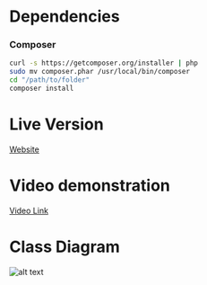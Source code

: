 # Dependencies

### Composer

```bash
curl -s https://getcomposer.org/installer | php
sudo mv composer.phar /usr/local/bin/composer
cd "/path/to/folder"
composer install
```

# Live Version

[Website](http://138.68.182.13)

# Video demonstration
[Video Link](https://youtu.be/zAlhfQFuxxg)

# Class Diagram

![alt text](https://raw.githubusercontent.com/FokkFeis/Lokaverkefni_V17/master/MVC%20Class%20Diagram.png "Class Diagram")

